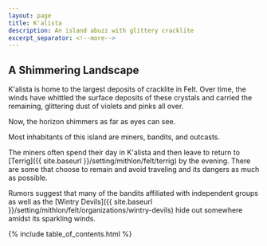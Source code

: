 ```yaml
---
layout: page
title: K'alista
description: An island abuzz with glittery cracklite
excerpt_separator: <!--more-->
---
```


## A Shimmering Landscape
K'alista is home to the largest deposits of cracklite in Felt. Over time, the winds have whittled the surface deposits of these crystals and carried the remaining, glittering dust of violets and pinks all over.

Now, the horizon shimmers as far as eyes can see.

<!--more-->

Most inhabitants of this island are miners, bandits, and outcasts.

The miners often spend their day in K'alista and then leave to return to [Terrig]({{ site.baseurl }}/setting/mithlon/felt/terrig) by the evening. There are some that choose to remain and avoid traveling and its dangers as much as possible.

Rumors suggest that many of the bandits affiliated with independent groups as well as the [Wintry Devils]({{ site.baseurl }}/setting/mithlon/felt/organizations/wintry-devils) hide out somewhere amidst its sparkling winds.

{% include table_of_contents.html %}
